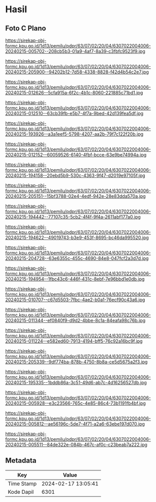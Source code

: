 # Hasil

## Foto C Plano

https://sirekap-obj-formc.kpu.go.id/1d13/pemilu/pdpr/63/07/02/20/04/6307022004006-20240215-005702--208cb5b3-01a9-4af7-8a39-c3fbfc9523f9.jpg

https://sirekap-obj-formc.kpu.go.id/1d13/pemilu/pdpr/63/07/02/20/04/6307022004006-20240215-205900--94202b12-7d58-4338-8828-f42d4b54c2e7.jpg

https://sirekap-obj-formc.kpu.go.id/1d13/pemilu/pdpr/63/07/02/20/04/6307022004006-20240215-012626--5cfa915a-6f2c-4b1c-8060-221885c71bd1.jpg

https://sirekap-obj-formc.kpu.go.id/1d13/pemilu/pdpr/63/07/02/20/04/6307022004006-20240215-012510--63cb39fb-e5b7-4f7a-9bed-42d139fea5df.jpg

https://sirekap-obj-formc.kpu.go.id/1d13/pemilu/pdpr/63/07/02/20/04/6307022004006-20240215-193926--a3a1eef5-5798-4207-aa2b-79f7c122f20b.jpg

https://sirekap-obj-formc.kpu.go.id/1d13/pemilu/pdpr/63/07/02/20/04/6307022004006-20240215-012152--60059526-6140-4fbf-bcce-63e9be74994a.jpg

https://sirekap-obj-formc.kpu.go.id/1d13/pemilu/pdpr/63/07/02/20/04/6307022004006-20240215-194158--20ebd5b9-530c-4363-9f47-d2019e97105f.jpg

https://sirekap-obj-formc.kpu.go.id/1d13/pemilu/pdpr/63/07/02/20/04/6307022004006-20240215-205151--15bf3788-02e4-4edf-942e-28e83dda570a.jpg

https://sirekap-obj-formc.kpu.go.id/1d13/pemilu/pdpr/63/07/02/20/04/6307022004006-20240215-194442--77107c35-5cb2-4f4f-9f4a-2611abf177a0.jpg

https://sirekap-obj-formc.kpu.go.id/1d13/pemilu/pdpr/63/07/02/20/04/6307022004006-20240215-194622--49019743-b3e9-453f-8695-bc46da995520.jpg

https://sirekap-obj-formc.kpu.go.id/1d13/pemilu/pdpr/63/07/02/20/04/6307022004006-20240215-204728--63e6355c-455c-4690-84e8-047fcf2a3d7d.jpg

https://sirekap-obj-formc.kpu.go.id/1d13/pemilu/pdpr/63/07/02/20/04/6307022004006-20240215-194954--1fbc43c6-446f-431c-8ebf-7e96bbd1e0db.jpg

https://sirekap-obj-formc.kpu.go.id/1d13/pemilu/pdpr/63/07/02/20/04/6307022004006-20240215-010707--c67d5503-7fbc-4ae2-b0a1-76ecf90c43a6.jpg

https://sirekap-obj-formc.kpu.go.id/1d13/pemilu/pdpr/63/07/02/20/04/6307022004006-20240215-011344--ef0840f9-d9d2-4bbe-8c1a-84eafa98c76b.jpg

https://sirekap-obj-formc.kpu.go.id/1d13/pemilu/pdpr/63/07/02/20/04/6307022004006-20240215-011224--e582ed60-7913-4194-bff5-76c92a16bc9f.jpg

https://sirekap-obj-formc.kpu.go.id/1d13/pemilu/pdpr/63/07/02/20/04/6307022004006-20240215-205339--9df774ba-878b-4750-8b8a-ce5d5675a2f3.jpg

https://sirekap-obj-formc.kpu.go.id/1d13/pemilu/pdpr/63/07/02/20/04/6307022004006-20240215-195335--1bddb86a-3c51-49d6-ab7c-4d16256527db.jpg

https://sirekap-obj-formc.kpu.go.id/1d13/pemilu/pdpr/63/07/02/20/04/6307022004006-20240215-005928--e3c23566-765c-4e85-86c4-73b1191fb4bf.jpg

https://sirekap-obj-formc.kpu.go.id/1d13/pemilu/pdpr/63/07/02/20/04/6307022004006-20240215-005812--ae56196c-5de7-4f71-a2a6-63ebe197d070.jpg

https://sirekap-obj-formc.kpu.go.id/1d13/pemilu/pdpr/63/07/02/20/04/6307022004006-20240215-005511--84de322e-084b-467c-af0c-c23beab7a222.jpg


## Metadata

| Key        | Value               |
| ---------- | ------------------- |
| Time Stamp | 2024-02-17 13:05:41 |
| Kode Dapil | 6301                |



